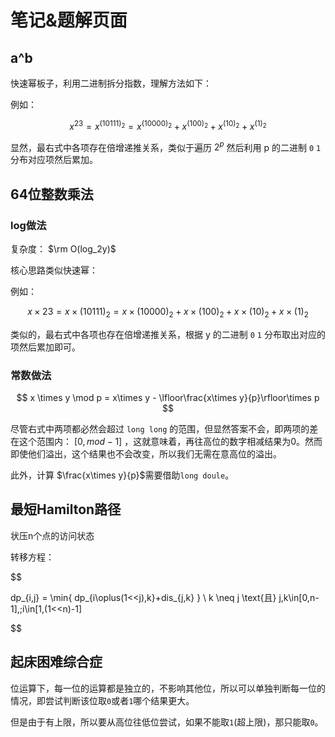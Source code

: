 # 笔记&题解页面

## a^b

快速幂板子，利用二进制拆分指数，理解方法如下：

例如：

$$
x^{23} = x^{(10111)_2} = x^{(10000)_2} + x^{(100)_2} + x^{(10)_2} +x^{(1)_2}
$$

显然，最右式中各项存在倍增递推关系，类似于遍历 $2^p$ 然后利用 p 的二进制 `0` `1` 分布对应项然后累加。

## 64位整数乘法

### log做法

复杂度： $\rm O(log_2y)$

核心思路类似快速幂：

例如：

$$
x\times 23 = x \times (10111)_2 = x \times (10000)_2 + x\times(100)_2+x\times(10)_2+x\times(1)_2 
$$

类似的，最右式中各项也存在倍增递推关系，根据 y 的二进制 `0` `1` 分布取出对应的项然后累加即可。

### 常数做法

$$
x \times y  \mod p = x\times y - \lfloor\frac{x\times y}{p}\rfloor\times p
$$

尽管右式中两项都必然会超过 `long long` 的范围，但显然答案不会，即两项的差在这个范围内： $[0,mod-1]$ ，这就意味着，再往高位的数字相减结果为0。然而即使他们溢出，这个结果也不会改变，所以我们无需在意高位的溢出。

此外，计算 $\frac{x\times y}{p}$​ 需要借助`long doule`。

## 最短Hamilton路径

状压n个点的访问状态

转移方程：

$$

dp_{i,j} = \min\{ dp_{i\oplus(1<<j),k}+dis_{j,k} \} 
\\
k \neq j \text{且} j,k\in[0,n-1],\;i\in[1,(1<<n)-1]

$$

## 起床困难综合症

位运算下，每一位的运算都是独立的，不影响其他位，所以可以单独判断每一位的情况，即尝试判断该位取`0`或者`1`哪个结果更大。

但是由于有上限，所以要从高位往低位尝试，如果不能取`1`(超上限)，那只能取`0`。